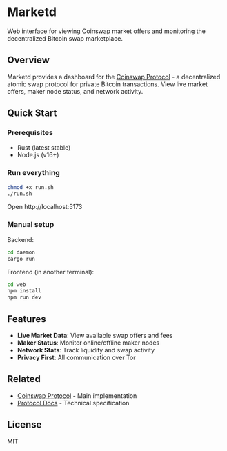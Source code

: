 # Marketd

Web interface for viewing Coinswap market offers and monitoring the decentralized Bitcoin swap marketplace.

## Overview

Marketd provides a dashboard for the [Coinswap Protocol](https://github.com/citadel-tech/coinswap) - a decentralized atomic swap protocol for private Bitcoin transactions. View live market offers, maker node status, and network activity.

## Quick Start

### Prerequisites
- Rust (latest stable)
- Node.js (v16+)

### Run everything
```bash
chmod +x run.sh
./run.sh
```

Open http://localhost:5173

### Manual setup
Backend:
```bash
cd daemon
cargo run
```

Frontend (in another terminal):
```bash
cd web
npm install
npm run dev
```

## Features

- **Live Market Data**: View available swap offers and fees
- **Maker Status**: Monitor online/offline maker nodes  
- **Network Stats**: Track liquidity and swap activity
- **Privacy First**: All communication over Tor



## Related

- [Coinswap Protocol](https://github.com/citadel-tech/coinswap) - Main implementation
- [Protocol Docs](https://github.com/citadel-tech/Coinswap-Protocol-Specification) - Technical specification

## License

MIT